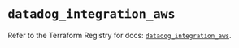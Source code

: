 # `datadog_integration_aws`

Refer to the Terraform Registry for docs: [`datadog_integration_aws`](https://registry.terraform.io/providers/datadog/datadog/3.46.0/docs/resources/integration_aws).
